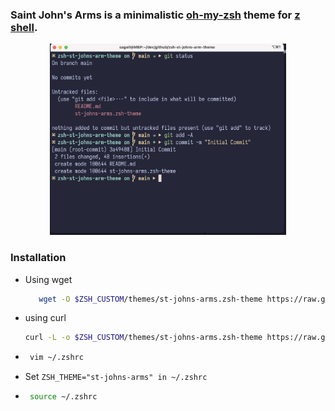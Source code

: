 ### Saint John's Arms is a minimalistic [oh-my-zsh](https://ohmyz.sh) theme for [z shell](https://www.zsh.org/).

<p align="center">
  <img src="theme-capture.jpg" alt="term capture" width="75%">
</p>

### Installation

- Using wget

  ```sh
     wget -O $ZSH_CUSTOM/themes/st-johns-arms.zsh-theme https://raw.githubusercontent.com/sageil/saint-johns-arms-zsh-theme/main/st-johns-arms.zsh-theme
  ```

- using curl

  ```sh
  curl -L -o $ZSH_CUSTOM/themes/st-johns-arms.zsh-theme https://raw.githubusercontent.com/sageil/saint-johns-arms-zsh-theme/main/st-johns-arms.zsh-theme
  ```

- ```sh
   vim ~/.zshrc
  ```

- Set `ZSH_THEME="st-johns-arms" in ~/.zshrc`

- ```sh
   source ~/.zshrc
  ```

